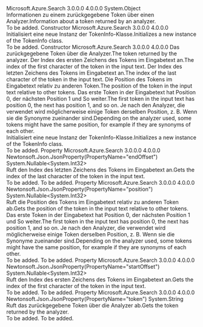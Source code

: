 <Type Name="TokenInfo" FullName="Microsoft.Azure.Search.Models.TokenInfo">
  <TypeSignature Language="C#" Value="public class TokenInfo" />
  <TypeSignature Language="ILAsm" Value=".class public auto ansi beforefieldinit TokenInfo extends System.Object" />
  <TypeSignature Language="DocId" Value="T:Microsoft.Azure.Search.Models.TokenInfo" />
  <TypeSignature Language="VB.NET" Value="Public Class TokenInfo" />
  <TypeSignature Language="F#" Value="type TokenInfo = class" />
  <AssemblyInfo>
    <AssemblyName>Microsoft.Azure.Search</AssemblyName>
    <AssemblyVersion>3.0.0.0</AssemblyVersion>
    <AssemblyVersion>4.0.0.0</AssemblyVersion>
  </AssemblyInfo>
  <Base>
    <BaseTypeName>System.Object</BaseTypeName>
  </Base>
  <Interfaces />
  <Docs>
    <summary>
            <span data-ttu-id="627c5-101">Informationen zu einem zurückgegebene Token über einen Analyzer.</span><span class="sxs-lookup"><span data-stu-id="627c5-101">Information about a token returned by an analyzer.</span></span>
            </summary>
    <remarks>To be added.</remarks>
  </Docs>
  <Members>
    <Member MemberName=".ctor">
      <MemberSignature Language="C#" Value="public TokenInfo ();" />
      <MemberSignature Language="ILAsm" Value=".method public hidebysig specialname rtspecialname instance void .ctor() cil managed" />
      <MemberSignature Language="DocId" Value="M:Microsoft.Azure.Search.Models.TokenInfo.#ctor" />
      <MemberSignature Language="VB.NET" Value="Public Sub New ()" />
      <MemberType>Constructor</MemberType>
      <AssemblyInfo>
        <AssemblyName>Microsoft.Azure.Search</AssemblyName>
        <AssemblyVersion>3.0.0.0</AssemblyVersion>
        <AssemblyVersion>4.0.0.0</AssemblyVersion>
      </AssemblyInfo>
      <Parameters />
      <Docs>
        <summary>
            <span data-ttu-id="627c5-102">Initialisiert eine neue Instanz der TokenInfo-Klasse.</span><span class="sxs-lookup"><span data-stu-id="627c5-102">Initializes a new instance of the TokenInfo class.</span></span>
            </summary>
        <remarks>To be added.</remarks>
      </Docs>
    </Member>
    <Member MemberName=".ctor">
      <MemberSignature Language="C#" Value="public TokenInfo (string token = null, Nullable&lt;int&gt; startOffset = null, Nullable&lt;int&gt; endOffset = null, Nullable&lt;int&gt; position = null);" />
      <MemberSignature Language="ILAsm" Value=".method public hidebysig specialname rtspecialname instance void .ctor(string token, valuetype System.Nullable`1&lt;int32&gt; startOffset, valuetype System.Nullable`1&lt;int32&gt; endOffset, valuetype System.Nullable`1&lt;int32&gt; position) cil managed" />
      <MemberSignature Language="DocId" Value="M:Microsoft.Azure.Search.Models.TokenInfo.#ctor(System.String,System.Nullable{System.Int32},System.Nullable{System.Int32},System.Nullable{System.Int32})" />
      <MemberSignature Language="VB.NET" Value="Public Sub New (Optional token As String = null, Optional startOffset As Nullable(Of Integer) = null, Optional endOffset As Nullable(Of Integer) = null, Optional position As Nullable(Of Integer) = null)" />
      <MemberSignature Language="F#" Value="new Microsoft.Azure.Search.Models.TokenInfo : string * Nullable&lt;int&gt; * Nullable&lt;int&gt; * Nullable&lt;int&gt; -&gt; Microsoft.Azure.Search.Models.TokenInfo" Usage="new Microsoft.Azure.Search.Models.TokenInfo (token, startOffset, endOffset, position)" />
      <MemberType>Constructor</MemberType>
      <AssemblyInfo>
        <AssemblyName>Microsoft.Azure.Search</AssemblyName>
        <AssemblyVersion>3.0.0.0</AssemblyVersion>
        <AssemblyVersion>4.0.0.0</AssemblyVersion>
      </AssemblyInfo>
      <Parameters>
        <Parameter Name="token" Type="System.String" />
        <Parameter Name="startOffset" Type="System.Nullable&lt;System.Int32&gt;" />
        <Parameter Name="endOffset" Type="System.Nullable&lt;System.Int32&gt;" />
        <Parameter Name="position" Type="System.Nullable&lt;System.Int32&gt;" />
      </Parameters>
      <Docs>
        <param name="token"><span data-ttu-id="627c5-103">Das zurückgegebene Token über die Analyzer.</span><span class="sxs-lookup"><span data-stu-id="627c5-103">The token returned by the analyzer.</span></span></param>
        <param name="startOffset"><span data-ttu-id="627c5-104">Der Index des ersten Zeichens des Tokens im Eingabetext an.</span><span class="sxs-lookup"><span data-stu-id="627c5-104">The index of the first character of the token in the input text.</span></span></param>
        <param name="endOffset"><span data-ttu-id="627c5-105">Der Index des letzten Zeichens des Tokens im Eingabetext an.</span><span class="sxs-lookup"><span data-stu-id="627c5-105">The index of the last character of the token in the input text.</span></span></param>
        <param name="position"><span data-ttu-id="627c5-106">Die Position des Tokens im Eingabetext relativ zu anderen Token.</span><span class="sxs-lookup"><span data-stu-id="627c5-106">The position of the token in the input text relative to other tokens.</span></span> <span data-ttu-id="627c5-107">Das erste Token in der Eingabetext hat Position 0, der nächsten Position 1 und So weiter.</span><span class="sxs-lookup"><span data-stu-id="627c5-107">The first token in the input text has position 0, the next has position 1, and so on.</span></span> <span data-ttu-id="627c5-108">Je nach den Analyzer, die verwendet wird möglicherweise einige Token derselben Position, z. B. Wenn sie die Synonyme zueinander sind.</span><span class="sxs-lookup"><span data-stu-id="627c5-108">Depending on the analyzer used, some tokens might have the same position, for example if they are synonyms of each other.</span></span></param>
        <summary>
            <span data-ttu-id="627c5-109">Initialisiert eine neue Instanz der TokenInfo-Klasse.</span><span class="sxs-lookup"><span data-stu-id="627c5-109">Initializes a new instance of the TokenInfo class.</span></span>
            </summary>
        <remarks>To be added.</remarks>
      </Docs>
    </Member>
    <Member MemberName="EndOffset">
      <MemberSignature Language="C#" Value="public Nullable&lt;int&gt; EndOffset { get; protected set; }" />
      <MemberSignature Language="ILAsm" Value=".property instance valuetype System.Nullable`1&lt;int32&gt; EndOffset" />
      <MemberSignature Language="DocId" Value="P:Microsoft.Azure.Search.Models.TokenInfo.EndOffset" />
      <MemberSignature Language="VB.NET" Value="Public Property EndOffset As Nullable(Of Integer)" />
      <MemberSignature Language="F#" Value="member this.EndOffset : Nullable&lt;int&gt; with get, set" Usage="Microsoft.Azure.Search.Models.TokenInfo.EndOffset" />
      <MemberType>Property</MemberType>
      <AssemblyInfo>
        <AssemblyName>Microsoft.Azure.Search</AssemblyName>
        <AssemblyVersion>3.0.0.0</AssemblyVersion>
        <AssemblyVersion>4.0.0.0</AssemblyVersion>
      </AssemblyInfo>
      <Attributes>
        <Attribute>
          <AttributeName>Newtonsoft.Json.JsonProperty(PropertyName="endOffset")</AttributeName>
        </Attribute>
      </Attributes>
      <ReturnValue>
        <ReturnType>System.Nullable&lt;System.Int32&gt;</ReturnType>
      </ReturnValue>
      <Docs>
        <summary>
            <span data-ttu-id="627c5-110">Ruft den Index des letzten Zeichens des Tokens im Eingabetext an.</span><span class="sxs-lookup"><span data-stu-id="627c5-110">Gets the index of the last character of the token in the input text.</span></span>
            </summary>
        <value>To be added.</value>
        <remarks>To be added.</remarks>
      </Docs>
    </Member>
    <Member MemberName="Position">
      <MemberSignature Language="C#" Value="public Nullable&lt;int&gt; Position { get; protected set; }" />
      <MemberSignature Language="ILAsm" Value=".property instance valuetype System.Nullable`1&lt;int32&gt; Position" />
      <MemberSignature Language="DocId" Value="P:Microsoft.Azure.Search.Models.TokenInfo.Position" />
      <MemberSignature Language="VB.NET" Value="Public Property Position As Nullable(Of Integer)" />
      <MemberSignature Language="F#" Value="member this.Position : Nullable&lt;int&gt; with get, set" Usage="Microsoft.Azure.Search.Models.TokenInfo.Position" />
      <MemberType>Property</MemberType>
      <AssemblyInfo>
        <AssemblyName>Microsoft.Azure.Search</AssemblyName>
        <AssemblyVersion>3.0.0.0</AssemblyVersion>
        <AssemblyVersion>4.0.0.0</AssemblyVersion>
      </AssemblyInfo>
      <Attributes>
        <Attribute>
          <AttributeName>Newtonsoft.Json.JsonProperty(PropertyName="position")</AttributeName>
        </Attribute>
      </Attributes>
      <ReturnValue>
        <ReturnType>System.Nullable&lt;System.Int32&gt;</ReturnType>
      </ReturnValue>
      <Docs>
        <summary>
            <span data-ttu-id="627c5-111">Ruft die Position des Tokens im Eingabetext relativ zu anderen Token ab.</span><span class="sxs-lookup"><span data-stu-id="627c5-111">Gets the position of the token in the input text relative to other tokens.</span></span> <span data-ttu-id="627c5-112">Das erste Token in der Eingabetext hat Position 0, der nächsten Position 1 und So weiter.</span><span class="sxs-lookup"><span data-stu-id="627c5-112">The first token in the input text has position 0, the next has position 1, and so on.</span></span> <span data-ttu-id="627c5-113">Je nach den Analyzer, die verwendet wird möglicherweise einige Token derselben Position, z. B. Wenn sie die Synonyme zueinander sind.</span><span class="sxs-lookup"><span data-stu-id="627c5-113">Depending on the analyzer used, some tokens might have the same position, for example if they are synonyms of each other.</span></span>
            </summary>
        <value>To be added.</value>
        <remarks>To be added.</remarks>
      </Docs>
    </Member>
    <Member MemberName="StartOffset">
      <MemberSignature Language="C#" Value="public Nullable&lt;int&gt; StartOffset { get; protected set; }" />
      <MemberSignature Language="ILAsm" Value=".property instance valuetype System.Nullable`1&lt;int32&gt; StartOffset" />
      <MemberSignature Language="DocId" Value="P:Microsoft.Azure.Search.Models.TokenInfo.StartOffset" />
      <MemberSignature Language="VB.NET" Value="Public Property StartOffset As Nullable(Of Integer)" />
      <MemberSignature Language="F#" Value="member this.StartOffset : Nullable&lt;int&gt; with get, set" Usage="Microsoft.Azure.Search.Models.TokenInfo.StartOffset" />
      <MemberType>Property</MemberType>
      <AssemblyInfo>
        <AssemblyName>Microsoft.Azure.Search</AssemblyName>
        <AssemblyVersion>3.0.0.0</AssemblyVersion>
        <AssemblyVersion>4.0.0.0</AssemblyVersion>
      </AssemblyInfo>
      <Attributes>
        <Attribute>
          <AttributeName>Newtonsoft.Json.JsonProperty(PropertyName="startOffset")</AttributeName>
        </Attribute>
      </Attributes>
      <ReturnValue>
        <ReturnType>System.Nullable&lt;System.Int32&gt;</ReturnType>
      </ReturnValue>
      <Docs>
        <summary>
            <span data-ttu-id="627c5-114">Ruft den Index des ersten Zeichens des Tokens im Eingabetext an.</span><span class="sxs-lookup"><span data-stu-id="627c5-114">Gets the index of the first character of the token in the input text.</span></span>
            </summary>
        <value>To be added.</value>
        <remarks>To be added.</remarks>
      </Docs>
    </Member>
    <Member MemberName="Token">
      <MemberSignature Language="C#" Value="public string Token { get; protected set; }" />
      <MemberSignature Language="ILAsm" Value=".property instance string Token" />
      <MemberSignature Language="DocId" Value="P:Microsoft.Azure.Search.Models.TokenInfo.Token" />
      <MemberSignature Language="VB.NET" Value="Public Property Token As String" />
      <MemberSignature Language="F#" Value="member this.Token : string with get, set" Usage="Microsoft.Azure.Search.Models.TokenInfo.Token" />
      <MemberType>Property</MemberType>
      <AssemblyInfo>
        <AssemblyName>Microsoft.Azure.Search</AssemblyName>
        <AssemblyVersion>3.0.0.0</AssemblyVersion>
        <AssemblyVersion>4.0.0.0</AssemblyVersion>
      </AssemblyInfo>
      <Attributes>
        <Attribute>
          <AttributeName>Newtonsoft.Json.JsonProperty(PropertyName="token")</AttributeName>
        </Attribute>
      </Attributes>
      <ReturnValue>
        <ReturnType>System.String</ReturnType>
      </ReturnValue>
      <Docs>
        <summary>
            <span data-ttu-id="627c5-115">Ruft das zurückgegebene Token über die Analyzer ab.</span><span class="sxs-lookup"><span data-stu-id="627c5-115">Gets the token returned by the analyzer.</span></span>
            </summary>
        <value>To be added.</value>
        <remarks>To be added.</remarks>
      </Docs>
    </Member>
  </Members>
</Type>